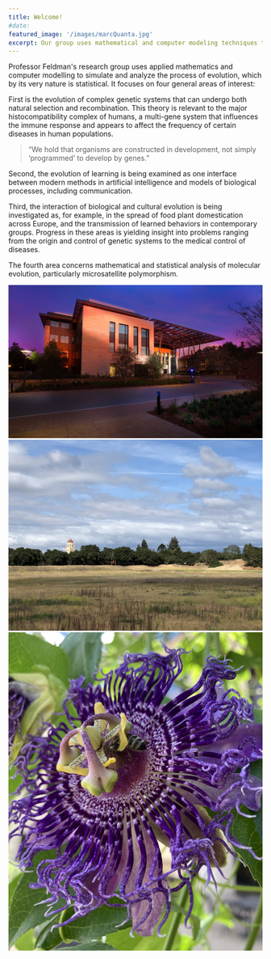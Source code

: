 ```yaml
---
title: Welcome!
#date:
featured_image: '/images/marcQuanta.jpg'
excerpt: Our group uses mathematical and computer modeling techniques to study problems in evolutionary biology.
---
```


Professor Feldman's research group uses applied mathematics and computer modelling to simulate and analyze the process of evolution, which by its very nature is statistical. It focuses on four general areas of interest: 

First is the evolution of complex genetic systems that can undergo both natural selection and recombination. This theory is relevant to the major histocompatibility complex of humans, a multi-gene system that influences the immune response and appears to affect the frequency of certain diseases in human populations. 

> “We hold that organisms are constructed in development, not simply ‘programmed’ to develop by genes.”

Second, the evolution of learning is being examined as one interface between modern methods in artificial intelligence and models of biological processes, including communication. 

Third, the interaction of biological and cultural evolution is being investigated as, for example, in the spread of food plant domestication across Europe, and the transmission of learned behaviors in contemporary groups. Progress in these areas is yielding insight into problems ranging from the origin and control of genetic systems to the medical control of diseases. 

The fourth area concerns mathematical and statistical analysis of molecular evolution, particularly microsatellite polymorphism.

<div class="gallery" data-columns="1">
	<img src="/images/bass.jpg">
	<img src="/images/hoover2.jpg">
	<img src="/images/passiflora.jpg">
</div>